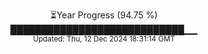 <p align="center">
⏳Year Progress (94.75 %) <br>
████████████████████████████▁▁ <br>
<sub>Updated: Thu, 12 Dec 2024 18:31:14 GMT</sub>
</p>

